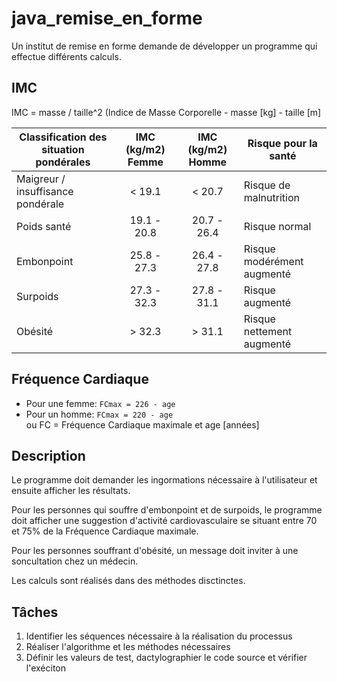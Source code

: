 # java_remise_en_forme
Un institut de remise en forme demande de développer un programme qui effectue différents calculs.

## IMC

IMC = masse / taille^2
(Indice de Masse Corporelle - masse [kg] - taille [m]

| Classification des situation pondérales   | IMC (kg/m2) Femme  | IMC (kg/m2) Homme  | Risque pour la santé                    |
| ----------------------------------------- |:------------------:|:------------------:|-----------------------------------------|
| Maigreur / insuffisance pondérale         | < 19.1             | < 20.7             | Risque de malnutrition                  |
| Poids santé                               | 19.1 - 20.8        | 20.7 - 26.4        | Risque normal                           |
| Embonpoint                                | 25.8 - 27.3        | 26.4 - 27.8        | Risque modérément augmenté              |
| Surpoids                                  | 27.3 - 32.3        | 27.8 - 31.1        | Risque augmenté                         |
| Obésité                                   | > 32.3             | > 31.1             | Risque nettement augmenté               |


## Fréquence Cardiaque
* Pour une femme: `FCmax = 226 - age`
* Pour un homme: `FCmax = 220 - age`  
  ou FC = Fréquence Cardiaque maximale et age [années]

## Description
Le programme doit demander les ingormations nécessaire à l'utilisateur et ensuite afficher les résultats.

Pour les personnes qui souffre d'embonpoint et de surpoids, le programme doit afficher une suggestion d'activité cardiovasculaire se situant entre 70 et 75% de la Fréquence Cardiaque maximale.

Pour les personnes souffrant d'obésité, un message doit inviter à une soncultation chez un médecin.

Les calculs sont réalisés dans des méthodes disctinctes.


## Tâches
1. Identifier les séquences nécessaire à la réalisation du processus
2. Réaliser l'algorithme et les méthodes nécessaires
3. Définir les valeurs de test, dactylographier le code source et vérifier l'exéciton
